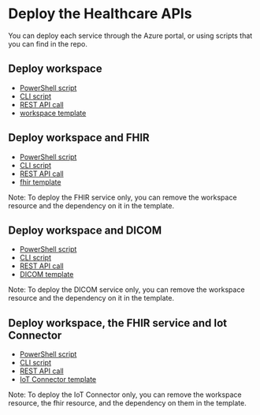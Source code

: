 # Deploy the Healthcare APIs

You can deploy each service through the Azure portal, or using scripts that you can find in the repo.

## Deploy workspace
- [PowerShell script](/src/scripts/workspacearm.ps1)
- [CLI script](/src/scripts/workspacearm.bash)
- [REST API call](/src/scripts/workspacerest.http)
- [workspace template](/src/templates/workspacetemplate.json)

## Deploy workspace and FHIR
- [PowerShell script](/src/scripts/fhirarm.ps1)
- [CLI script](/src/scripts/fhirarm.bash)
- [REST API call](/src/scripts/fhirrest.http)
- [fhir template](/src/templates/workspacetemplate.json)

Note: To deploy the FHIR service only, you can remove the workspace resource and the dependency on it in the template.

## Deploy workspace and DICOM
- [PowerShell script](/src/scripts/dicomarm.ps1)
- [CLI script](/src/scripts/dicomarm.bash)
- [REST API call](/src/scripts/dicomrest.http)
- [DICOM template](/src/templates/dicomtemplate.json)

Note: To deploy the DICOM service only, you can remove the workspace resource and the dependency on it in the template.

## Deploy workspace, the FHIR service and Iot Connector
- [PowerShell script](/src/scripts/iotarm.ps1)
- [CLI script](/src/scripts/iotarm.bash)
- [REST API call](/src/scripts/iotrest.http)
- [IoT Connector template](/src/templates/iottemplate.json)

Note: To deploy the IoT Connector only, you can remove the workspace resource, the fhir resource, and the dependency on them in the template.
```